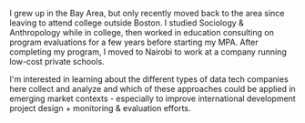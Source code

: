 I grew up in the Bay Area, but only recently moved back to the area since leaving to attend college outside Boston.
I studied Sociology & Anthropology while in college, then worked in education consulting on program evaluations for a few years before starting 
my MPA. After completing my program, I moved to Nairobi to work at a company running low-cost private schools.

I'm interested in learning about the different types of data tech companies here collect and analyze and which of these
approaches could be applied in emerging market contexts - especially to improve international development project design + 
monitoring & evaluation efforts. 

